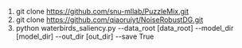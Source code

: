 1. git clone https://github.com/snu-mllab/PuzzleMix.git
2. git clone https://github.com/qiaoruiyt/NoiseRobustDG.git
2. python waterbirds_saliency.py --data_root [data_root] --model_dir [model_dir] --out_dir [out_dir] --save True